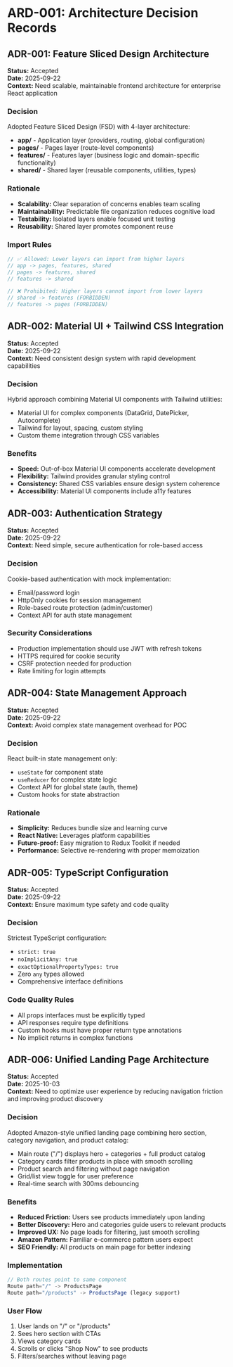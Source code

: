 # ARD-001: Architecture Decision Records

## ADR-001: Feature Sliced Design Architecture

**Status:** Accepted  
**Date:** 2025-09-22  
**Context:** Need scalable, maintainable frontend architecture for enterprise React application

### Decision
Adopted Feature Sliced Design (FSD) with 4-layer architecture:
- **app/** - Application layer (providers, routing, global configuration)
- **pages/** - Pages layer (route-level components) 
- **features/** - Features layer (business logic and domain-specific functionality)
- **shared/** - Shared layer (reusable components, utilities, types)

### Rationale
- **Scalability:** Clear separation of concerns enables team scaling
- **Maintainability:** Predictable file organization reduces cognitive load
- **Testability:** Isolated layers enable focused unit testing
- **Reusability:** Shared layer promotes component reuse

### Import Rules
```typescript
// ✅ Allowed: Lower layers can import from higher layers
// app -> pages, features, shared
// pages -> features, shared  
// features -> shared

// ❌ Prohibited: Higher layers cannot import from lower layers
// shared -> features (FORBIDDEN)
// features -> pages (FORBIDDEN)
```

## ADR-002: Material UI + Tailwind CSS Integration

**Status:** Accepted  
**Date:** 2025-09-22  
**Context:** Need consistent design system with rapid development capabilities

### Decision
Hybrid approach combining Material UI components with Tailwind utilities:
- Material UI for complex components (DataGrid, DatePicker, Autocomplete)
- Tailwind for layout, spacing, custom styling
- Custom theme integration through CSS variables

### Benefits
- **Speed:** Out-of-box Material UI components accelerate development
- **Flexibility:** Tailwind provides granular styling control
- **Consistency:** Shared CSS variables ensure design system coherence
- **Accessibility:** Material UI components include a11y features

## ADR-003: Authentication Strategy

**Status:** Accepted  
**Date:** 2025-09-22  
**Context:** Need simple, secure authentication for role-based access

### Decision
Cookie-based authentication with mock implementation:
- Email/password login
- HttpOnly cookies for session management
- Role-based route protection (admin/customer)
- Context API for auth state management

### Security Considerations
- Production implementation should use JWT with refresh tokens
- HTTPS required for cookie security
- CSRF protection needed for production
- Rate limiting for login attempts

## ADR-004: State Management Approach

**Status:** Accepted  
**Date:** 2025-09-22  
**Context:** Avoid complex state management overhead for POC

### Decision
React built-in state management only:
- `useState` for component state
- `useReducer` for complex state logic
- Context API for global state (auth, theme)
- Custom hooks for state abstraction

### Rationale
- **Simplicity:** Reduces bundle size and learning curve
- **React Native:** Leverages platform capabilities
- **Future-proof:** Easy migration to Redux Toolkit if needed
- **Performance:** Selective re-rendering with proper memoization

## ADR-005: TypeScript Configuration

**Status:** Accepted  
**Date:** 2025-09-22  
**Context:** Ensure maximum type safety and code quality

### Decision
Strictest TypeScript configuration:
- `strict: true`
- `noImplicitAny: true`
- `exactOptionalPropertyTypes: true`
- Zero `any` types allowed
- Comprehensive interface definitions

### Code Quality Rules
- All props interfaces must be explicitly typed
- API responses require type definitions
- Custom hooks must have proper return type annotations
- No implicit returns in complex functions

## ADR-006: Unified Landing Page Architecture

**Status:** Accepted  
**Date:** 2025-10-03  
**Context:** Need to optimize user experience by reducing navigation friction and improving product discovery

### Decision
Adopted Amazon-style unified landing page combining hero section, category navigation, and product catalog:
- Main route ("/") displays hero + categories + full product catalog
- Category cards filter products in place with smooth scrolling
- Product search and filtering without page navigation
- Grid/list view toggle for user preference
- Real-time search with 300ms debouncing

### Benefits
- **Reduced Friction:** Users see products immediately upon landing
- **Better Discovery:** Hero and categories guide users to relevant products
- **Improved UX:** No page loads for filtering, just smooth scrolling
- **Amazon Pattern:** Familiar e-commerce pattern users expect
- **SEO Friendly:** All products on main page for better indexing

### Implementation
```typescript
// Both routes point to same component
Route path="/" -> ProductsPage
Route path="/products" -> ProductsPage (legacy support)
```

### User Flow
1. User lands on "/" or "/products"
2. Sees hero section with CTAs
3. Views category cards
4. Scrolls or clicks "Shop Now" to see products
5. Filters/searches without leaving page